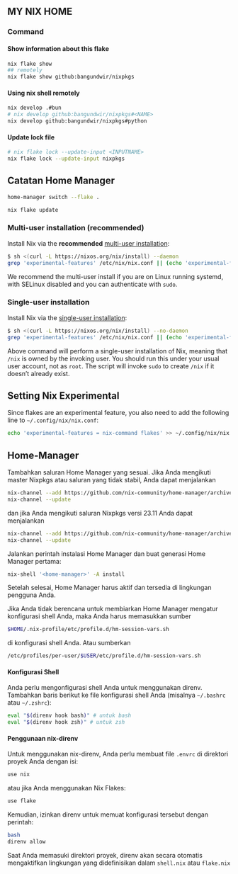 ## MY NIX HOME

### Command

#### Show information about this flake

```bash
nix flake show
## remotely 
nix flake show github:bangundwir/nixpkgs
```

#### Using nix shell remotely

```bash
nix develop .#bun
# nix develop github:bangundwir/nixpkgs#<NAME>
nix develop github:bangundwir/nixpkgs#python
```

#### Update lock file

```bash
# nix flake lock --update-input <INPUTNAME>
nix flake lock --update-input nixpkgs 
```


## Catatan Home Manager

```bash
home-manager switch --flake .
```

```bash
nix flake update
```
### Multi-user installation (recommended)

Install Nix via the **recommended** [multi-user installation](https://nixos.org/manual/nix/stable/installation/multi-user):

```bash
$ sh <(curl -L https://nixos.org/nix/install) --daemon
grep 'experimental-features' /etc/nix/nix.conf || (echo 'experimental-features = nix-command flakes' >> /etc/nix/nix.conf)
```

We recommend the multi-user install if you are on Linux running systemd, with SELinux disabled and you can authenticate with `sudo`.

### Single-user installation

Install Nix via the [single-user installation](https://nixos.org/manual/nix/stable/installation/single-user):

```bash
$ sh <(curl -L https://nixos.org/nix/install) --no-daemon
grep 'experimental-features' /etc/nix/nix.conf || (echo 'experimental-features = nix-command flakes' >> /etc/nix/nix.conf)
```

Above command will perform a single-user installation of Nix, meaning that `/nix` is owned by the invoking user. You should run this under your usual user account, not as `root`. The script will invoke `sudo` to create `/nix` if it doesn’t already exist.



## Setting Nix Experimental

Since flakes are an experimental feature, you also need to add the following line to `~/.config/nix/nix.conf`:

```bash
echo 'experimental-features = nix-command flakes' >> ~/.config/nix/nix.conf
```

## Home-Manager

Tambahkan saluran Home Manager yang sesuai. Jika Anda mengikuti master Nixpkgs atau saluran yang tidak stabil, Anda dapat menjalankan

```bash
nix-channel --add https://github.com/nix-community/home-manager/archive/master.tar.gz home-manager
nix-channel --update
```

dan jika Anda mengikuti saluran Nixpkgs versi 23.11 Anda dapat menjalankan

```bash
nix-channel --add https://github.com/nix-community/home-manager/archive/release-23.11.tar.gz home-manager
nix-channel --update
```

Jalankan perintah instalasi Home Manager dan buat generasi Home Manager pertama:

```bash
nix-shell '<home-manager>' -A install
```

Setelah selesai, Home Manager harus aktif dan tersedia di lingkungan pengguna Anda.

Jika Anda tidak berencana untuk membiarkan Home Manager mengatur konfigurasi shell Anda, maka Anda harus memasukkan sumber

```bash
$HOME/.nix-profile/etc/profile.d/hm-session-vars.sh
```

di konfigurasi shell Anda. Atau sumberkan

```bash
/etc/profiles/per-user/$USER/etc/profile.d/hm-session-vars.sh
```

#### Konfigurasi Shell

Anda perlu mengonfigurasi shell Anda untuk menggunakan direnv. Tambahkan baris berikut ke file konfigurasi shell Anda (misalnya `~/.bashrc` atau `~/.zshrc`):

```bash
eval "$(direnv hook bash)" # untuk bash
eval "$(direnv hook zsh)" # untuk zsh
```

#### Penggunaan nix-direnv

Untuk menggunakan nix-direnv, Anda perlu membuat file `.envrc` di direktori proyek Anda dengan isi:

```bash
use nix
```

atau jika Anda menggunakan Nix Flakes:

```bash
use flake
```

Kemudian, izinkan direnv untuk memuat konfigurasi tersebut dengan perintah:

```bash
bash
direnv allow
```

Saat Anda memasuki direktori proyek, direnv akan secara otomatis mengaktifkan lingkungan yang didefinisikan dalam `shell.nix` atau `flake.nix`

